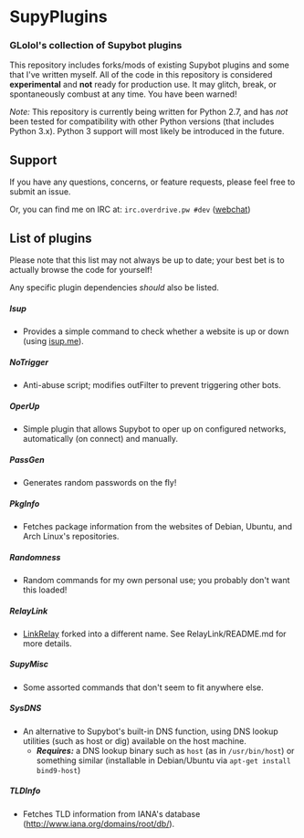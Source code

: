 # SupyPlugins
### GLolol's collection of Supybot plugins

This repository includes forks/mods of existing Supybot plugins and some that I've written myself. All of the code in this repository is considered **experimental** and **not** ready for production use. It may glitch, break, or spontaneously combust at any time. You have been warned!

*Note:* This repository is currently being written for Python 2.7, and has *not* been tested for compatibility with other Python versions (that includes Python 3.x). Python 3 support will most likely be introduced in the future.

## Support
If you have any questions, concerns, or feature requests, please feel free to submit an issue. 

Or, you can find me on IRC at: `irc.overdrive.pw #dev` ([webchat](http://webchat.overdrive.pw/?channels=dev))

## List of plugins
Please note that this list may not always be up to date; your best bet is to actually browse the code for yourself!

Any specific plugin dependencies *should* also be listed.

##### Isup
- Provides a simple command to check whether a website is up or down (using [isup.me](http://isup.me)).

##### NoTrigger
- Anti-abuse script; modifies outFilter to prevent triggering other bots.

##### OperUp
- Simple plugin that allows Supybot to oper up on configured networks, automatically (on connect) and manually.

##### PassGen
- Generates random passwords on the fly!

##### PkgInfo
- Fetches package information from the websites of Debian, Ubuntu, and Arch Linux's repositories.

##### Randomness
- Random commands for my own personal use; you probably don't want this 
loaded!

##### RelayLink
- [LinkRelay](https://github.com/ProgVal/Supybot-plugins/tree/master/LinkRelay) forked into a different name. See RelayLink/README.md for more details.

##### SupyMisc
- Some assorted commands that don't seem to fit anywhere else.

##### SysDNS
- An alternative to Supybot's built-in DNS function, using DNS lookup utilities (such as host or dig) available on the host machine.
    * ***Requires:*** a DNS lookup binary such as `host` (as in `/usr/bin/host`) or something similar (installable in Debian/Ubuntu via `apt-get install bind9-host`)

##### TLDInfo
- Fetches TLD information from IANA's database (http://www.iana.org/domains/root/db/).
